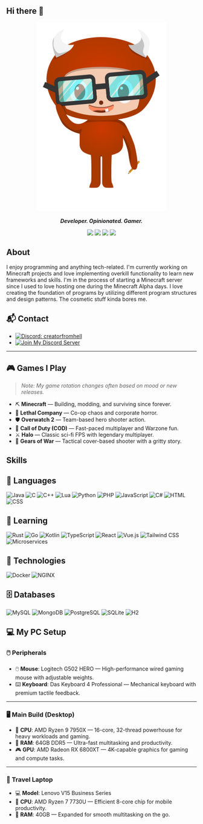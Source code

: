 ## Hi there 👋

<p align="center">
    <img src="https://raw.githubusercontent.com/creatorfromhell/creatorfromhell/main/logo.png" height="500" />
</p> 
<p align="center">    
<i><b>Developer. Opinionated. Gamer.</b></i>
</p>

<p align="center">
    <img src="https://github-profile-trophy.vercel.app/?username=creatorfromhell&theme=onedark&column=-1" />
    <img src="https://github-readme-stats.vercel.app/api?username=creatorfromhell&count_private=true&show_icons=true&theme=onedark" height="135" " />
    <img src="http://github-readme-streak-stats.herokuapp.com?user=creatorfromhell&theme=dark" height="135" />
    <img src="https://github-readme-stats.vercel.app/api/top-langs/?username=creatorfromhell&theme=onedark&layout=compact" height="135" />
</p>
        
## About
I enjoy programming and anything tech-related. I'm currently working on Minecraft projects and love implementing overkill functionality to learn new frameworks and skills. I'm in the process of starting a Minecraft server since I used to love hosting one during the Minecraft Alpha days. I love creating the foundation of programs by utilizing different program structures and design patterns. The cosmetic stuff kinda bores me.

## 📬 Contact

- [![Discord: creatorfromhell](https://img.shields.io/badge/Discord%20-%20creatorfromhell-5865F2?logo=discord&logoColor=white)](https://discord.com/users/creatorfromhell)
- [![Join My Discord Server](https://img.shields.io/badge/Join%20Server-5865F2?logo=discord&logoColor=white)](https://discord.gg/WNdwzpy)

---

## 🎮 Games I Play

> _Note: My game rotation changes often based on mood or new releases._

- ⛏️ **Minecraft** — Building, modding, and surviving since forever.
- 👻 **Lethal Company** — Co-op chaos and corporate horror.
- 🛡️ **Overwatch 2** — Team-based hero shooter action.
- 🎯 **Call of Duty (COD)** — Fast-paced multiplayer and Warzone fun.
- ⚔️ **Halo** — Classic sci-fi FPS with legendary multiplayer.
- 🔩 **Gears of War** — Tactical cover-based shooter with a gritty story.

## Skills

## 🧠 Languages

![Java](https://img.shields.io/badge/Java-ED8B00?logo=java&logoColor=white)
![C](https://img.shields.io/badge/C-00599C?logo=c&logoColor=white)
![C++](https://img.shields.io/badge/C++-00599C?logo=c%2B%2B&logoColor=white)
![Lua](https://img.shields.io/badge/Lua-2C2D72?logo=lua&logoColor=white)
![Python](https://img.shields.io/badge/Python-3776AB?logo=python&logoColor=white)
![PHP](https://img.shields.io/badge/PHP-777BB4?logo=php&logoColor=white)
![JavaScript](https://img.shields.io/badge/JavaScript-F7DF1E?logo=javascript&logoColor=black)
![C#](https://img.shields.io/badge/C%23-239120?logo=c-sharp&logoColor=white)
![HTML](https://img.shields.io/badge/HTML5-E34F26?logo=html5&logoColor=white)
![CSS](https://img.shields.io/badge/CSS3-1572B6?logo=css3&logoColor=white)

## 🚀 Learning

![Rust](https://img.shields.io/badge/Rust-000000?logo=rust&logoColor=white)
![Go](https://img.shields.io/badge/Go-00ADD8?logo=go&logoColor=white)
![Kotlin](https://img.shields.io/badge/Kotlin-7F52FF?logo=kotlin&logoColor=white)
![TypeScript](https://img.shields.io/badge/TypeScript-3178C6?logo=typescript&logoColor=white)
![React](https://img.shields.io/badge/React-61DAFB?logo=react&logoColor=black)
![Vue.js](https://img.shields.io/badge/Vue.js-4FC08D?logo=vue.js&logoColor=white)
![Tailwind CSS](https://img.shields.io/badge/Tailwind_CSS-06B6D4?logo=tailwind-css&logoColor=white)
![Microservices](https://img.shields.io/badge/Microservices-FF6F00?logo=spring&logoColor=white)

## 🧰 Technologies

![Docker](https://img.shields.io/badge/Docker-2496ED?logo=docker&logoColor=white)
![NGINX](https://img.shields.io/badge/NGINX-009639?logo=nginx&logoColor=white)

## 🗄️ Databases

![MySQL](https://img.shields.io/badge/MySQL-4479A1?logo=mysql&logoColor=white)
![MongoDB](https://img.shields.io/badge/MongoDB-47A248?logo=mongodb&logoColor=white)
![PostgreSQL](https://img.shields.io/badge/PostgreSQL-4169E1?logo=postgresql&logoColor=white)
![SQLite](https://img.shields.io/badge/SQLite-003B57?logo=sqlite&logoColor=white)
![H2](https://img.shields.io/badge/H2-1A237E?logo=data&logoColor=white)

## 💻 My PC Setup

### 🖱️ Peripherals
- 🖱️ **Mouse**: Logitech G502 HERO — High-performance wired gaming mouse with adjustable weights.
- ⌨️ **Keyboard**: Das Keyboard 4 Professional — Mechanical keyboard with premium tactile feedback.

---

### 🖥️ Main Build (Desktop)
- 🧠 **CPU**: AMD Ryzen 9 7950X — 16-core, 32-thread powerhouse for heavy workloads and gaming.
- 🧬 **RAM**: 64GB DDR5 — Ultra-fast multitasking and productivity.
- 🎮 **GPU**: AMD Radeon RX 6800XT — 4K-capable graphics for gaming and compute tasks.

---

### 💼 Travel Laptop
- 💻 **Model**: Lenovo V15 Business Series
- 🧠 **CPU**: AMD Ryzen 7 7730U — Efficient 8-core chip for mobile productivity.
- 🧬 **RAM**: 40GB — Expanded for smooth multitasking on the go.
